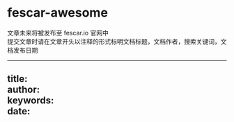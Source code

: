 # fescar-awesome

文章未来将被发布至 fescar.io 官网中   
提交文章时请在文章开头以注释的形式标明文档标题，文档作者，搜索关键词，文档发布日期


---
title:  
author:   
keywords:   
date:
---
